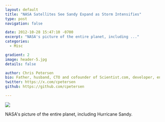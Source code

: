 ```yaml
---
layout: default
title: "NASA Satellites See Sandy Expand as Storm Intensifies"
type: post
navigation: false

date: 2012-10-28 15:47:10 -0700
excerpt: "NASA's picture of the entire planet, including ..."
categories:
  - Misc

gradient: 2
image: header-5.jpg
details: false

author: Chris Petersen
bio: Father, husband, CTO and cofounder of Scientist.com, developer, entrepreneur and technologist.
twitter: https://x.com/cpetersen
github: https://github.com/cpetersen

---
```


<img src='https://farm9.staticflickr.com/8475/8131382839_9c82cb8d3a_m.jpg' />

NASA's picture of the entire planet, including Hurricane Sandy.
